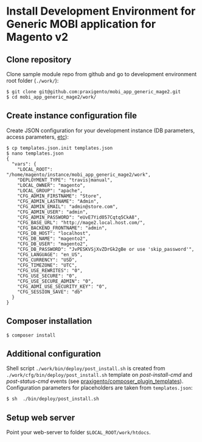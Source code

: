 # Install Development Environment for Generic MOBI application for Magento v2


## Clone repository

Clone sample module repo from github and go to development environment root folder (`./work/`):

    $ git clone git@github.com:praxigento/mobi_app_generic_mage2.git
    $ cd mobi_app_generic_mage2/work/


## Create instance configuration file
 
Create JSON configuration for your development instance 
(DB parameters, access parameters, [etc](http://devdocs.magento.com/guides/v2.0/install-gde/install/cli/install-cli-install.html#instgde-install-cli-magento)):

    $ cp templates.json.init templates.json
    $ nano templates.json    
    {
      "vars": {
        "LOCAL_ROOT": "/home/magento/instance/mobi_app_generic_mage2/work",
        "DEPLOYMENT_TYPE": "travis|manual",
        "LOCAL_OWNER": "magento",
        "LOCAL_GROUP": "apache",
        "CFG_ADMIN_FIRSTNAME": "Store",
        "CFG_ADMIN_LASTNAME": "Admin",
        "CFG_ADMIN_EMAIL": "admin@store.com",
        "CFG_ADMIN_USER": "admin",
        "CFG_ADMIN_PASSWORD": "eUvE7Yid057Cqtq5CkA8",
        "CFG_BASE_URL": "http://mage2.local.host.com/",
        "CFG_BACKEND_FRONTNAME": "admin",
        "CFG_DB_HOST": "localhost",
        "CFG_DB_NAME": "magento2",
        "CFG_DB_USER": "magento2",
        "CFG_DB_PASSWORD": "JvPESKVSjXvZDrGk2gBe or use 'skip_password'",
        "CFG_LANGUAGE": "en_US",
        "CFG_CURRENCY": "USD",
        "CFG_TIMEZONE": "UTC",
        "CFG_USE_REWRITES": "0",
        "CFG_USE_SECURE": "0",
        "CFG_USE_SECURE_ADMIN": "0",
        "CFG_ADMI_USE_SECURITY_KEY": "0",
        "CFG_SESSION_SAVE": "db"
      }
    }
    
## Composer installation
    
    $ composer install
    

## Additional configuration

Shell script `./work/bin/deploy/post_install.sh` is created from `./work/cfg/bin/deploy/post_install.sh` template on
_post-install-cmd_ and _post-status-cmd_ events (see [praxigento/composer_plugin_templates](https://github.com/praxigento/composer_plugin_templates)).
Configuration parameters for placeholders are taken from `templates.json`:

    $ sh  ./bin/deploy/post_install.sh



## Setup web server

Point your web-server to folder `$LOCAL_ROOT/work/htdocs`.